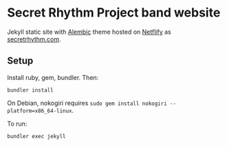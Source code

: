 # Secret Rhythm Project band website

Jekyll static site with [Alembic](https://alembic.darn.es/#as-a-jekyll-theme) theme hosted on [Netflify](https://netflify.com) as [secretrhythm.com](https://secretrhythm.com).

## Setup

Install ruby, gem, bundler. Then:

	bundler install

On Debian, nokogiri requires `sudo gem install nokogiri --platform=x86_64-linux`.

To run:

	bundler exec jekyll
